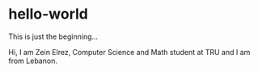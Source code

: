 # hello-world
This is just the beginning...

Hi, I am Zein Elrez, Computer Science and Math student at TRU and I am from Lebanon. 
